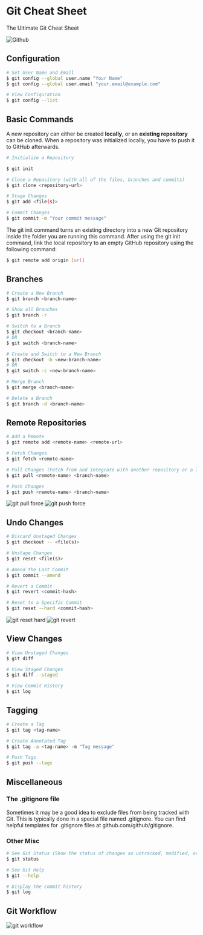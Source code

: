 # Git Cheat Sheet

The Ultimate Git Cheat Sheet

![Github](/images/github.png)

## Configuration

```bash
# Set User Name and Email
$ git config --global user.name "Your Name"
$ git config --global user.email "your.email@example.com"

# View Configuration
$ git config --list
```

## Basic Commands


A new repository can either be created **locally**, or an **existing repository** can be cloned. When a repository was initialized locally, you have to push it to GitHub afterwards.

```bash
# Initialize a Repository

$ git init

# Clone a Repository (with all of the files, branches and commits)
$ git clone <repository-url>

# Stage Changes
$ git add <file(s)>

# Commit Changes
$ git commit -m "Your commit message"
```

The git init command turns an existing directory into a new Git repository inside the folder you are running this command. After using the git init command, link the local repository to an empty GitHub repository using the following command:

```bash
$ git remote add origin [url]
```

## Branches

```bash
# Create a New Branch
$ git branch <branch-name>

# Show all Branches
$ git branch -r

# Switch to a Branch
$ git checkout <branch-name>
# OR
$ git switch <branch-name>

# Create and Switch to a New Branch
$ git checkout -b <new-branch-name>
# OR
$ git switch -c <new-branch-name>

# Merge Branch
$ git merge <branch-name>

# Delete a Branch
$ git branch -d <branch-name>
```

## Remote Repositories

```bash
# Add a Remote
$ git remote add <remote-name> <remote-url>

# Fetch Changes
$ git fetch <remote-name>

# Pull Changes (Fetch from and integrate with another repository or a local branch)
$ git pull <remote-name> <branch-name>

# Push Changes
$ git push <remote-name> <branch-name>
```

![git pull force](/images/gitpullforce.jpg)
![git push force](/images/gitpushforce.jpg)


## Undo Changes

```bash
# Discard Unstaged Changes
$ git checkout -- <file(s)>

# Unstage Changes
$ git reset <file(s)>

# Amend the Last Commit
$ git commit --amend

# Revert a Commit
$ git revert <commit-hash>

# Reset to a Specific Commit
$ git reset --hard <commit-hash>
```
![git reset hard](/images/gitresethard.jpg)
![git revert](/images/gitrevert.jpg)



## View Changes

```bash
# View Unstaged Changes
$ git diff

# View Staged Changes
$ git diff --staged

# View Commit History
$ git log
```

## Tagging

```bash
# Create a Tag
$ git tag <tag-name>

# Create Annotated Tag
$ git tag -a <tag-name> -m "Tag message"

# Push Tags
$ git push --tags
```

## Miscellaneous

### The .gitignore file

Sometimes it may be a good idea to exclude files from being tracked with Git. This is typically done in a special file named .gitignore. You can find helpful templates for .gitignore files at github.com/github/gitignore.

### Other Misc

```bash
# See Git Status (Show the status of changes as untracked, modified, or staged)
$ git status

# See Git Help
$ git --help

# Display the commit history
$ git log
```

## Git Workflow

![git workflow](/images/gitworkflow.jpg)

